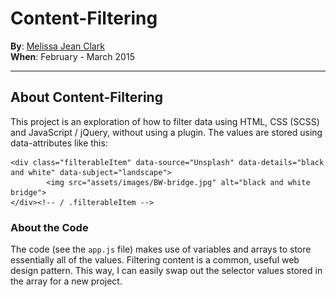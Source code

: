 # Content-Filtering

**By**: [Melissa Jean Clark](http://melissajclark.ca)  
**When**: February - March 2015

-----

## About Content-Filtering

This project is an exploration of how to filter data using HTML, CSS (SCSS) and JavaScript / jQuery, without using a plugin. The values are stored using data-attributes like this:

    <div class="filterableItem" data-source="Unsplash" data-details="black and white" data-subject="landscape"> 
            <img src="assets/images/BW-bridge.jpg" alt="black and white bridge">
    </div><!-- / .filterableItem -->

### About the Code

The code (see the `app.js` file) makes use of variables and arrays to store essentially all of the values. Filtering content is a common, useful web design pattern. This way, I can easily swap out the selector values stored in the array for a new project. 